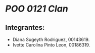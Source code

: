 # *POO 0121 Clan*
## Integrantes: 
* Diana Sugeyth Rodriguez, 00143619.
* Ivette Carolina Pinto Leon, 00186319.